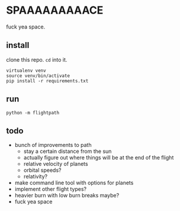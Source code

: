 # SPAAAAAAAAACE

fuck yea space.

## install

clone this repo. `cd` into it.

```
virtualenv venv
source venv/bin/activate
pip install -r requirements.txt
```

## run

```
python -m flightpath
```

## todo

* bunch of improvements to path
  * stay a certain distance from the sun
  * actually figure out where things will be at the end of the flight
  * relative velocity of planets
  * orbital speeds?
  * relativity?
* make command line tool with options for planets
* implement other flight types?
* heavier burn with low burn breaks maybe?
* fuck yea space
